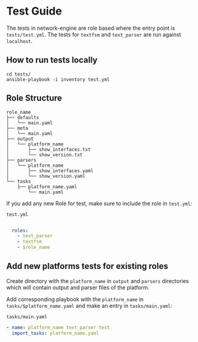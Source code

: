 # Test Guide

The tests in network-engine are role based where the entry point is `tests/test.yml`.
The tests for `textfsm` and `text_parser` are run against `localhost`.

## How to run tests locally

```
cd tests/
ansible-playbook -i inventory test.yml
```

## Role Structure

```
role_name
├── defaults
│   └── main.yaml
├── meta
│   └── main.yaml
├── output
│   └── platform_name
│       ├── show_interfaces.txt
│       └── show_version.txt
├── parsers
│   └── platform_name
│       ├── show_interfaces.yaml
│       └── show_version.yaml
└── tasks
    ├── platform_name.yaml
        └── main.yaml
```

If you add any new Role for test, make sure to include the role in `test.yml`:

`test.yml`

```yaml

  roles:
    - text_parser
    - textfsm
    - $role_name
```

## Add new platforms tests for existing roles

Create directory with the `platform_name` in `output` and `parsers` directories
which will contain output and parser files of the platform.

Add corresponding playbook with the `platform_name` in `tasks/$platform_name.yaml`
and make an entry in `tasks/main.yaml`:

`tasks/main.yaml`

```yaml
- name: platform_name text_parser test
  import_tasks: platform_name.yaml
```
